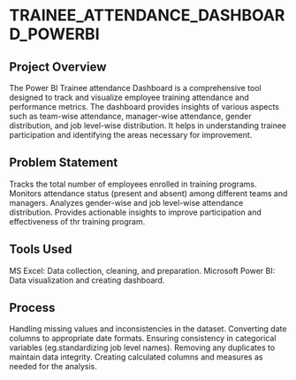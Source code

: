 # TRAINEE_ATTENDANCE_DASHBOARD_POWERBI
## Project Overview
The Power BI Trainee attendance Dashboard is a comprehensive tool designed to track and visualize employee training attendance and performance metrics. 
The dashboard provides insights of various aspects such as team-wise attendance, manager-wise attendance, gender distribution, and job level-wise distribution. 
It helps in understanding trainee participation and identifying the areas necessary for improvement.
## Problem Statement
Tracks the total number of employees enrolled in training programs.
Monitors attendance status (present and absent) among different teams and managers.
Analyzes gender-wise and job level-wise attendance distribution.
Provides actionable insights to improve participation and effectiveness of thr training program.
## Tools Used
MS Excel: Data collection, cleaning, and preparation.
Microsoft Power BI: Data visualization and creating dashboard.
## Process
Handling missing values and inconsistencies in the dataset.
Converting date columns to appropriate date formats.
Ensuring consistency in categorical variables (eg.standardizing job level names).
Removing any duplicates to maintain data integrity.
Creating calculated columns and measures as needed for the analysis.
